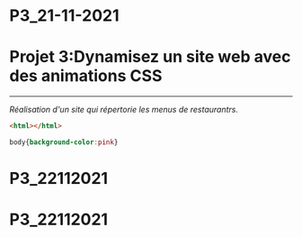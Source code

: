 # P3_21-11-2021
 
# Projet 3:Dynamisez un site web avec des animations CSS


---
*Réalisation d'un site qui répertorie les menus de restaurantrs.*




```html
<html></html>
```

```css
body{background-color:pink}
```


# P3_22112021
# P3_22112021
